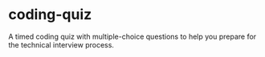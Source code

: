 # coding-quiz
A timed coding quiz with multiple-choice questions to help you prepare for the technical interview process.
